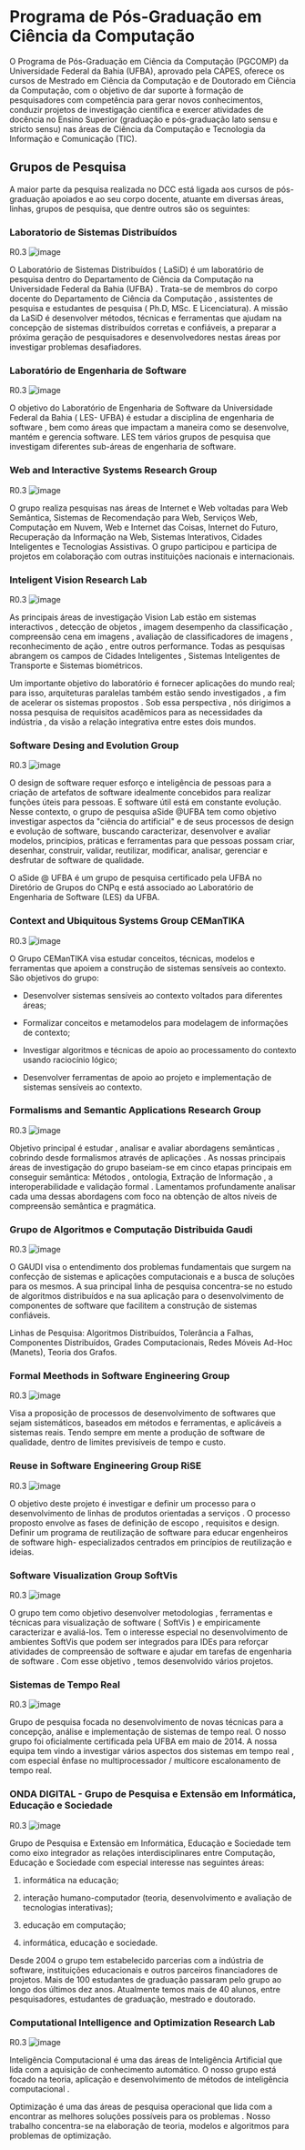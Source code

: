 Programa de Pós-Graduação em Ciência da Computação
==================================================

O Programa de Pós-Graduação em Ciência da Computação (PGCOMP) da
Universidade Federal da Bahia (UFBA), aprovado pela CAPES, oferece os
cursos de Mestrado em Ciência da Computação e de Doutorado em Ciência da
Computação, com o objetivo de dar suporte à formação de pesquisadores
com competência para gerar novos conhecimentos, conduzir projetos de
investigação científica e exercer atividades de docência no Ensino
Superior (graduação e pós-graduação lato sensu e stricto sensu) nas
áreas de Ciência da Computação e Tecnologia da Informação e Comunicação
(TIC).

Grupos de Pesquisa
------------------

A maior parte da pesquisa realizada no DCC está ligada aos cursos de
pós-graduação apoiados e ao seu corpo docente, atuante em diversas
áreas, linhas, grupos de pesquisa, que dentre outros são os seguintes:

### Laboratorio de Sistemas Distribuídos

R0.3 ![image](logolasid.png)

O Laboratório de Sistemas Distribuídos ( LaSiD) é um laboratório de
pesquisa dentro do Departamento de Ciência da Computação na Universidade
Federal da Bahia (UFBA) . Trata-se de membros do corpo docente do
Departamento de Ciência da Computação , assistentes de pesquisa e
estudantes de pesquisa ( Ph.D, MSc. E Licenciatura). A missão da LaSiD é
desenvolver métodos, técnicas e ferramentas que ajudam na concepção de
sistemas distribuídos corretas e confiáveis, a preparar a próxima
geração de pesquisadores e desenvolvedores nestas áreas por investigar
problemas desafiadores.

### Laboratório de Engenharia de Software

R0.3 ![image](les.jpg)

O objetivo do Laboratório de Engenharia de Software da Universidade
Federal da Bahia ( LES- UFBA) é estudar a disciplina de engenharia de
software , bem como áreas que impactam a maneira como se desenvolve,
mantém e gerencia software. LES tem vários grupos de pesquisa que
investigam diferentes sub-áreas de engenharia de software.

### Web and Interactive Systems Research Group

R0.3 ![image](logoWISER.png)

O grupo realiza pesquisas nas áreas de Internet e Web voltadas para Web
Semântica, Sistemas de Recomendação para Web, Serviços Web, Computação
em Nuvem, Web e Internet das Coisas, Internet do Futuro, Recuperação da
Informação na Web, Sistemas Interativos, Cidades Inteligentes e
Tecnologias Assistivas. O grupo participou e participa de projetos em
colaboração com outras instituições nacionais e internacionais.

### Inteligent Vision Research Lab

R0.3 ![image](logo_ivision.png)

As principais áreas de investigação Vision Lab estão em sistemas
interactivos , detecção de objetos , imagem desempenho da classificação
, compreensão cena em imagens , avaliação de classificadores de imagens
, reconhecimento de ação , entre outros performance. Todas as pesquisas
abrangem os campos de Cidades Inteligentes , Sistemas Inteligentes de
Transporte e Sistemas biométricos.

Um importante objetivo do laboratório é fornecer aplicações do mundo
real; para isso, arquiteturas paralelas também estão sendo investigados
, a fim de acelerar os sistemas propostos . Sob essa perspectiva , nós
dirigimos a nossa pesquisa de requisitos acadêmicos para as necessidades
da indústria , da visão a relação integrativa entre estes dois mundos.

### Software Desing and Evolution Group

R0.3 ![image](desig.jpg)

O design de software requer esforço e inteligência de pessoas para a
criação de artefatos de software idealmente concebidos para realizar
funções úteis para pessoas. E software útil está em constante evolução.
Nesse contexto, o grupo de pesquisa aSide \@UFBA tem como objetivo
investigar aspectos da "ciência do artificial" e de seus processos de
design e evolução de software, buscando caracterizar, desenvolver e
avaliar modelos, princípios, práticas e ferramentas para que pessoas
possam criar, desenhar, construir, validar, reutilizar, modificar,
analisar, gerenciar e desfrutar de software de qualidade.

O aSide @ UFBA é um grupo de pesquisa certificado pela UFBA no Diretório
de Grupos do CNPq e está associado ao Laboratório de Engenharia de
Software (LES) da UFBA.

### Context and Ubiquitous Systems Group CEManTIKA

R0.3 ![image](cemantica.jpg)

O Grupo CEManTIKA visa estudar conceitos, técnicas, modelos e
ferramentas que apoiem a construção de sistemas sensíveis ao contexto.
São objetivos do grupo:

-   Desenvolver sistemas sensíveis ao contexto voltados para diferentes
    áreas;

-   Formalizar conceitos e metamodelos para modelagem de informações de
    contexto;

-   Investigar algoritmos e técnicas de apoio ao processamento do
    contexto usando raciocínio lógico;

-   Desenvolver ferramentas de apoio ao projeto e implementação de
    sistemas sensíveis ao contexto.

### Formalisms and Semantic Applications Research Group

R0.3 ![image](formas.jpg)

Objetivo principal é estudar , analisar e avaliar abordagens semânticas
, cobrindo desde formalismos através de aplicações . As nossas
principais áreas de investigação do grupo baseiam-se em cinco etapas
principais em conseguir semântica: Métodos , ontologia, Extração de
Informação , a interoperabilidade e validação formal . Lamentamos
profundamente analisar cada uma dessas abordagens com foco na obtenção
de altos níveis de compreensão semântica e pragmática.

### Grupo de Algoritmos e Computação Distribuida Gaudi

R0.3 ![image](gaudi.jpg)

O GAUDI visa o entendimento dos problemas fundamentais que surgem na
confecção de sistemas e aplicações computacionais e a busca de soluções
para os mesmos. A sua principal linha de pesquisa concentra-se no estudo
de algoritmos distribuídos e na sua aplicação para o desenvolvimento de
componentes de software que facilitem a construção de sistemas
confiáveis.

Linhas de Pesquisa: Algoritmos Distribuídos, Tolerância a Falhas,
Componentes Distribuídos, Grades Computacionais, Redes Móveis Ad-Hoc
(Manets), Teoria dos Grafos.

### Formal Meethods in Software Engineering Group

R0.3 ![image](MEFES.jpg)

Visa a proposição de processos de desenvolvimento de softwares que sejam
sistemáticos, baseados em métodos e ferramentas, e aplicáveis a sistemas
reais. Tendo sempre em mente a produção de software de qualidade, dentro
de limites previsíveis de tempo e custo.

### Reuse in Software Engineering Group RiSE

R0.3 ![image](RISE.png)

O objetivo deste projeto é investigar e definir um processo para o
desenvolvimento de linhas de produtos orientadas a serviços . O processo
proposto envolve as fases de definição de escopo , requisitos e design.
Definir um programa de reutilização de software para educar engenheiros
de software high- especializados centrados em princípios de reutilização
e ideias.

### Software Visualization Group SoftVis

R0.3 ![image](logoSoftVis.jpg)

O grupo tem como objetivo desenvolver metodologias , ferramentas e
técnicas para visualização de software ( SoftVis ) e empiricamente
caracterizar e avaliá-los. Tem o interesse especial no desenvolvimento
de ambientes SoftVis que podem ser integrados para IDEs para reforçar
atividades de compreensão de software e ajudar em tarefas de engenharia
de software . Com esse objetivo , temos desenvolvido vários projetos.

### Sistemas de Tempo Real

R0.3 ![image](sterlogo.png)

Grupo de pesquisa focada no desenvolvimento de novas técnicas para a
concepção, análise e implementação de sistemas de tempo real. O nosso
grupo foi oficialmente certificada pela UFBA em maio de 2014. A nossa
equipa tem vindo a investigar vários aspectos dos sistemas em tempo real
, com especial ênfase no multiprocessador / multicore escalonamento de
tempo real.

### ONDA DIGITAL - Grupo de Pesquisa e Extensão em Informática, Educação e Sociedade

R0.3 ![image](logoGPOndaDigital.png)

Grupo de Pesquisa e Extensão em Informática, Educação e Sociedade tem
como eixo integrador as relações interdisciplinares entre Computação,
Educação e Sociedade com especial interesse nas seguintes áreas:

1.  informática na educação;

2.  interação humano-computador (teoria, desenvolvimento e avaliação de
    tecnologias interativas);

3.  educação em computação;

4.  informática, educação e sociedade.

Desde 2004 o grupo tem estabelecido parcerias com a indústria de
software, instituições educacionais e outros parceiros financiadores de
projetos. Mais de 100 estudantes de graduação passaram pelo grupo ao
longo dos últimos dez anos. Atualmente temos mais de 40 alunos, entre
pesquisadores, estudantes de graduação, mestrado e doutorado.

### Computational Intelligence and Optimization Research Lab

R0.3 ![image](logos.png)

Inteligência Computacional é uma das áreas de Inteligência Artificial
que lida com a aquisição de conhecimento automático. O nosso grupo está
focado na teoria, aplicação e desenvolvimento de métodos de inteligência
computacional .

Optimização é uma das áreas de pesquisa operacional que lida com a
encontrar as melhores soluções possíveis para os problemas . Nosso
trabalho concentra-se na elaboração de teoria, modelos e algoritmos para
problemas de optimização.
